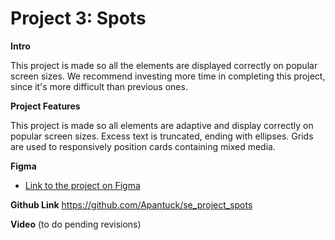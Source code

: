 # Project 3: Spots

**Intro**

This project is made so all the elements are displayed correctly on popular screen sizes. We recommend investing more time in completing this project, since it's more difficult than previous ones.

**Project Features**

This project is made so all elements are adaptive and display correctly on popular screen sizes. Excess text is truncated, ending with ellipses. Grids are used to responsively position cards containing mixed media.

**Figma**

- [Link to the project on Figma](https://www.figma.com/file/BBNm2bC3lj8QQMHlnqRsga/Sprint-3-Project-%E2%80%94-Spots?type=design&node-id=2%3A60&mode=design&t=afgNFybdorZO6cQo-1)

**Github Link**
https://github.com/Apantuck/se_project_spots

**Video**
(to do pending revisions)
